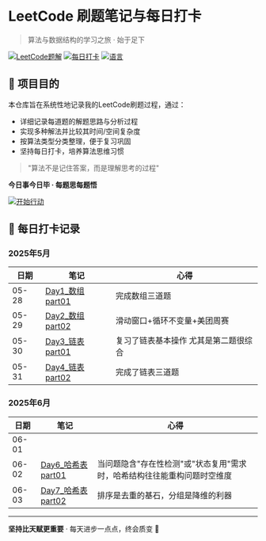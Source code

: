 # LeetCode 刷题笔记与每日打卡

> 算法与数据结构的学习之旅 · 始于足下

[![LeetCode题解](https://img.shields.io/badge/LeetCode-笔记-blue)](https://leetcode.com/)
[![每日打卡](https://img.shields.io/badge/每日打卡-进行中-brightgreen)](https://github.com/yourusername/your-leetcode-repo)
[![语言](https://img.shields.io/badge/语言-Python%20-yellow)]()


## 📌 项目目的

本仓库旨在系统性地记录我的LeetCode刷题过程，通过：
- 详细记录每道题的解题思路与分析过程
- 实现多种解法并比较其时间/空间复杂度
- 按算法类型分类整理，便于复习巩固
- 坚持每日打卡，培养算法思维习惯

> "算法不是记住答案，而是理解思考的过程"



**今日事今日毕 · 每题思每题悟**

[![开始行动](https://img.shields.io/badge/立刻开始-每日刷题-8A2BE2)](daily-records/)




## 📅 每日打卡记录

### 2025年5月
| 日期 | 笔记 | 心得 |
|------|------|------|
| 05-28 | [Day1_数组part01](Day1_数组part01.md) | 完成数组三道题  | 
| 05-29 | [Day2_数组part02](Day2_数组part02.md)| 滑动窗口+循环不变量+美团周赛 |
| 05-30 | [Day3_链表part01](Day3_链表part01.md) | 复习了链表基本操作 尤其是第二题很综合 |
| 05-31 | [Day4_链表part02](Day4_链表part02.md) | 完成了链表三道题 |

### 2025年6月
| 日期 | 笔记 | 心得 |
|------|------|------|
| 06-01 |  |  |
| 06-02 | [Day6_哈希表part01](Day6_哈希表part01.md) | 当问题隐含"存在性检测"或"状态复用"需求时，哈希结构往往能重构问题时空维度 |
| 06-03 | [Day7_哈希表part02](Day7_哈希表part02.md) | 排序是去重的基石，分组是降维的利器 |





---

**坚持比天赋更重要** · 每天进步一点点，终会质变 💪

